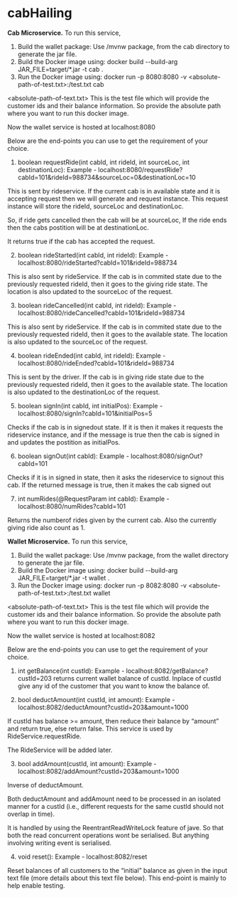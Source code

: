 # cabHailing

**Cab Microservice.**
To run this service,

1. Build the wallet package: Use /mvnw package, from the cab directory to generate the jar file.
2. Build the Docker image using: docker build --build-arg JAR_FILE=target/*.jar -t cab .
3. Run the Docker image using: docker run -p 8080:8080 -v <absolute-path-of-test.txt>:/test.txt cab

<absolute-path-of-text.txt> This is the test file which will provide the customer ids and their balance information. So provide the absolute path where you want to run this docker image.

Now the wallet service is hosted at localhost:8080

Below are the end-points you can use to get the requirement of your choice.


1. boolean requestRide(int cabId, int rideId, int sourceLoc, int destinationLoc):
  Example - localhost:8080/requestRide?cabId=101&rideId=988734&sourceLoc=0&destinationLoc=10

  This is sent by rideservice. If the current cab is in available state and it is accepting request then we will generate and request instance. 
  This request instance will store the rideId, sourceLoc and destinationLoc.

  So, if ride gets cancelled then the cab will be at sourceLoc, If the ride ends then the cabs postition will be at destinationLoc.

  It returns true if the cab has accepted the request.

2. boolean rideStarted(int cabId, int rideId):
  Example - localhost:8080/rideStarted?cabId=101&rideId=988734

  This is also sent by rideService. If the cab is in commited state due to the previously requested rideId, then it goes to the giving ride state.
  The location is also updated to the sourceLoc of the request.

3. boolean rideCancelled(int cabId, int rideId):
  Example - localhost:8080/rideCancelled?cabId=101&rideId=988734

  This is also sent by rideService. If the cab is in commited state due to the previously requested rideId, then it goes to the available state.
  The location is also updated to the sourceLoc of the request.

4. boolean rideEnded(int cabId, int rideId):
  Example - localhost:8080/rideEnded?cabId=101&rideId=988734

  This is sent by the driver. If the cab is in giving ride state due to the previously requested rideId, then it goes to the available state.
  The location is also updated to the destinationLoc of the request.

5. boolean signIn(int cabId, int initialPos):
  Example - localhost:8080/signIn?cabId=101&initialPos=5

  Checks if the cab is in signedout state. If it is then it makes it requests the rideservice instance, and if the 
  message is true then the cab is signed in and updates the postition as initialPos.

6. boolean signOut(int cabId):
  Example - localhost:8080/signOut?cabId=101

  Checks if it is in signed in state, then it asks the rideservice to signout this cab.
  If the returned message is true, then it makes the cab signed out

7. int numRides(@RequestParam int cabId):
  Example - localhost:8080/numRides?cabId=101

  Returns the numberof rides given by the current cab. Also the currently giving ride also count as 1.




**Wallet Microservice.**
To run this service,

1. Build the wallet package: Use /mvnw package, from the wallet directory to generate the jar file.
2. Build the Docker image using: docker build --build-arg JAR_FILE=target/*.jar -t wallet .
3. Run the Docker image using: docker run -p 8082:8080 -v <absolute-path-of-test.txt>:/test.txt wallet

<absolute-path-of-text.txt> This is the test file which will provide the customer ids and their balance information. So provide the absolute path where you want to run this docker image.

Now the wallet service is hosted at localhost:8082 

Below are the end-points you can use to get the requirement of your choice.

1. int getBalance(int custId):
  Example - localhost:8082/getBalance?custId=203
  returns current wallet balance of custId. Inplace of custId give any id of the customer that you want to know the balance of.

2. bool deductAmount(int custId, int amount):
  Example - localhost:8082/deductAmount?custId=203&amount=1000

  If custId has balance >= amount, then reduce their balance by
  “amount” and return true, else return false. This service is used by
  RideService.requestRide.

  The RideService will be added later.

3. bool addAmount(custId, int amount):
  Example - localhost:8082/addAmount?custId=203&amount=1000

  Inverse of deductAmount.
  
  Both deductAmount and addAmount need to be processed in an
  isolated manner for a custId (i.e., different requests for the same custId
  should not overlap in time). 

  It is handled by using the ReentrantReadWriteLock feature of jave. So that both the read concurrent operations wont be serialised. But anything involving writing event is serialised.

4. void reset():
  Example - localhost:8082/reset

  Reset balances of all customers to the “initial” balance as given in the
  input text file (more details about this text file below). This end-point is
  mainly to help enable testing.

